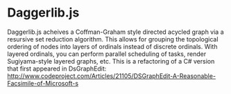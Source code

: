 # Daggerlib.js

Daggerlib.js acheives a Coffman-Graham style directed acycled graph via a resursive set reduction algorithm.  This allows for grouping the topological ordering of nodes into layers of ordinals instead of discrete ordinals.  With layered ordinals, you can perform parallel scheduling of tasks, render Sugiyama-style layered graphs, etc.  This is a refactoring of a C# version that first appeared in DsGraphEdit: http://www.codeproject.com/Articles/21105/DSGraphEdit-A-Reasonable-Facsimile-of-Microsoft-s


